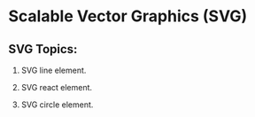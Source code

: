 # Scalable Vector Graphics (SVG)

## SVG Topics:

1. SVG line element.

2. SVG react element.

3. SVG circle element.